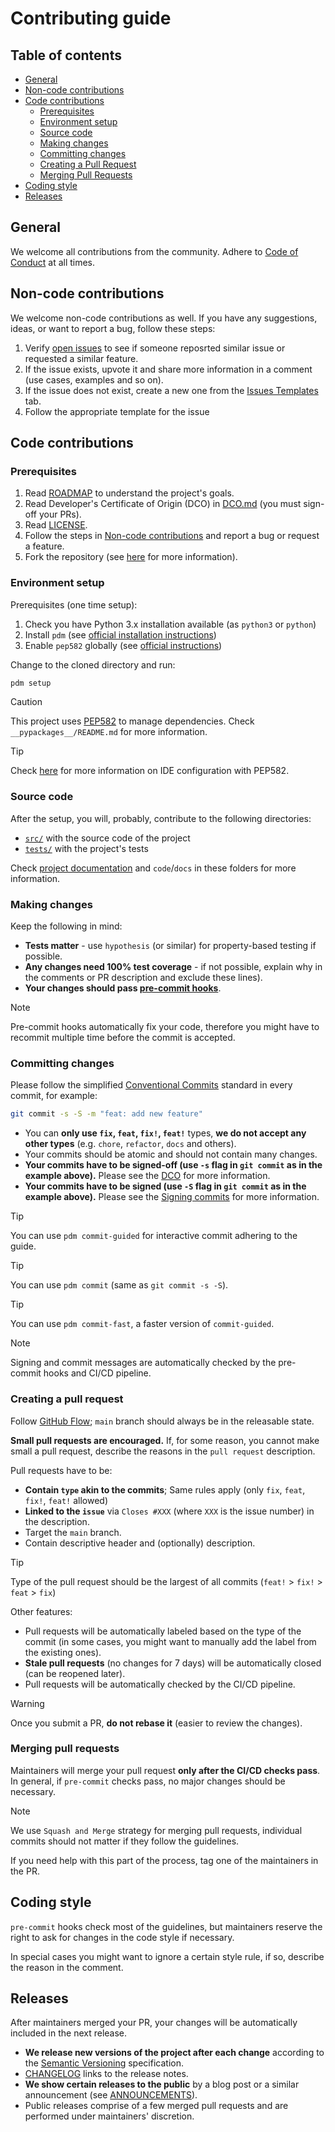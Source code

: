 <!--
SPDX-FileCopyrightText: © 2025 open-nudge <https://github.com/open-nudge>
SPDX-FileContributor: szymonmaszke <github@maszke.co>

SPDX-License-Identifier: Apache-2.0
-->

# Contributing guide

## Table of contents

- [General](#general)
- [Non-code contributions](#non-code-contributions)
- [Code contributions](#code-contributions)
    - [Prerequisites](#prerequisites)
    - [Environment setup](#environment-setup)
    - [Source code](#source-code)
    - [Making changes](#making-changes)
    - [Committing changes](#committing-changes)
    - [Creating a Pull Request](#creating-a-pull-request)
    - [Merging Pull Requests](#merging-pull-requests)
- [Coding style](#coding-style)
- [Releases](#releases)

## General

We welcome all contributions from the community.
Adhere to [Code of Conduct](./CODE_OF_CONDUCT.md) at all times.

## Non-code contributions

We welcome non-code contributions as well. If you have any suggestions,
ideas, or want to report a bug, follow these steps:

1. Verify [open issues](https://github.com/open-nudge/pynudger/issues)
    to see if someone reposrted similar issue or requested a similar feature.
1. If the issue exists, upvote it and share more information
    in a comment (use cases, examples and so on).
1. If the issue does not exist, create a new one from the
    [Issues Templates](https://github.com/open-nudge/pynudger/issues/new/choose)
    tab.
1. Follow the appropriate template for the issue

## Code contributions

### Prerequisites

1. Read [ROADMAP](ROADMAP.md) to understand the project's goals.
1. Read Developer's Certificate of Origin (DCO) in [DCO.md](DCO.md)
    (you must sign-off your PRs).
1. Read [LICENSE](LICENSE.md).
1. Follow the steps in [Non-code contributions](#non-code-contributions)
    and report a bug or request a feature.
1. Fork the repository
    (see [here](https://docs.github.com/en/pull-requests/collaborating-with-pull-requests/working-with-forks/fork-a-repo)
    for more information).

### Environment setup

Prerequisites (one time setup):

1. Check you have Python 3.x installation available (as `python3` or `python`)
1. Install `pdm` (see [official installation instructions](https://pdm-project.org/en/latest/))
1. Enable `pep582` globally (see [official instructions](https://pdm-project.org/latest/usage/pep582/#enable-pep-582-globally))

Change to the cloned directory and run:

```bash
pdm setup
```

> [!CAUTION]
> This project uses [PEP582](https://peps.python.org/pep-0582/) to manage dependencies.
> Check `__pypackages__/README.md` for more information.

<!-- vale off -->

> [!TIP]
> Check [here](https://pdm-project.org/latest/usage/pep582/#configure-ide-to-support-pep-582)
> for more information on IDE configuration with PEP582.

<!-- vale on -->

### Source code

After the setup, you will, probably, contribute to the following directories:

- [`src/`](https://github.com/open-nudge/pynudger/blob/main/src/README.md)
    with the source code of the project
- [`tests/`](https://github.com/open-nudge/pynudger/blob/main/tests/README.md)
    with the project's tests

Check [project documentation](https://open-nudge.github.io/pynudger)
and `code`/`docs` in these folders for more information.

### Making changes

Keep the following in mind:

- __Tests matter__ - use `hypothesis` (or similar) for property-based
    testing if possible.
- __Any changes need 100% test coverage__ - if not possible,
    explain why in the comments or PR description and exclude these lines).
- __Your changes should pass [pre-commit hooks](https://pre-commit.com/)__.

<!-- vale off -->

> [!NOTE]
> Pre-commit hooks automatically fix your code, therefore you might
> have to recommit multiple time before the commit is accepted.

<!-- vale on -->

### Committing changes

Please follow the simplified [Conventional Commits](https://www.conventionalcommits.org/en/v1.0.0/)
standard in every commit, for example:

```bash
git commit -s -S -m "feat: add new feature"
```

- You can __only use `fix`, `feat`, `fix!`, `feat!`__ types,
    __we do not accept any other types__ (e.g. `chore`, `refactor`, `docs` and
    others).
- Your commits should be atomic and should not contain many changes.
- __Your commits have to be signed-off (use `-s` flag in `git commit` as in
    the example above).__ Please see the [DCO](DCO.md) for more information.
- __Your commits have to be signed (use `-S` flag in `git commit` as in
    the example above).__ Please see the [Signing commits](https://docs.github.com/en/authentication/managing-commit-signature-verification/signing-commits)
    for more information.

<!-- vale off -->

> [!TIP]
> You can use `pdm commit-guided` for interactive commit adhering to the guide.

> [!TIP]
> You can use `pdm commit` (same as `git commit -s -S`).

> [!TIP]
> You can use `pdm commit-fast`, a faster version of `commit-guided`.

> [!NOTE]
> Signing and commit messages are automatically checked
> by the pre-commit hooks and CI/CD pipeline.

<!-- vale on -->

### Creating a pull request

Follow [GitHub Flow](https://guides.github.com/introduction/flow/);
`main` branch should always be in the releasable state.

__Small pull requests are encouraged.__ If, for some reason,
you cannot make small a pull request, describe the reasons in the
`pull request` description.

Pull requests have to be:

- __Contain `type` akin to the commits__;
    Same rules apply (only `fix`, `feat`, `fix!`, `feat!` allowed)
- __Linked to the `issue`__ via `Closes #XXX`
    (where `XXX` is the issue number) in the description.
- Target the `main` branch.
- Contain descriptive header and (optionally) description.

<!-- vale off -->

> [!TIP]
> Type of the pull request should be the largest
> of all commits (`feat!` > `fix!` > `feat` > `fix`)

<!-- vale on -->

Other features:

- Pull requests will be automatically labeled based on the type of the commit
    (in some cases, you might want to manually add the label from the existing ones).
- __Stale pull requests__ (no changes for 7 days) will be automatically closed
    (can be reopened later).
- Pull requests will be automatically checked by the CI/CD pipeline.

> [!WARNING]
> Once you submit a PR, __do not rebase it__ (easier to review the changes).

### Merging pull requests

Maintainers will merge your pull request __only after the CI/CD checks pass__.
In general, if `pre-commit` checks pass, no major changes should be necessary.

<!-- vale off -->

> [!NOTE]
> We use `Squash and Merge` strategy for merging pull requests, individual
> commits should not matter if they follow the guidelines.

<!-- vale on -->

If you need help with this part of the process, tag one of the maintainers
in the PR.

## Coding style

`pre-commit` hooks check most of the guidelines, but maintainers
reserve the right to ask for changes in the code style if necessary.

In special cases you might want to ignore a certain style rule,
if so, describe the reason in the comment.

## Releases

After maintainers merged your PR, your changes will be automatically
included in the next release.

- __We release new versions of the project after each change__ according
    to the [Semantic Versioning](https://semver.org/) specification.
- [CHANGELOG](CHANGELOG.md) links to the release notes.
- __We show certain releases to the public__
    by a blog post or a similar announcement (see [ANNOUNCEMENTS](ANNOUNCEMENTS.md)).
- Public releases comprise of a few merged pull requests and are
    performed under maintainers' discretion.
